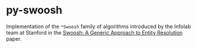 # py-swoosh

Implementation of the `*Swoosh` family of algorithms introduced by the Infolab team at Stanford in the [Swoosh: A Generic Approach to Entity Resolution](https://www.researchgate.net/profile/Omar-Benjelloun/publication/220473677_Swoosh_A_generic_approach_to_entity_resolution/links/0912f5093dd3eaf580000000/Swoosh-A-generic-approach-to-entity-resolution.pdf)
paper.
